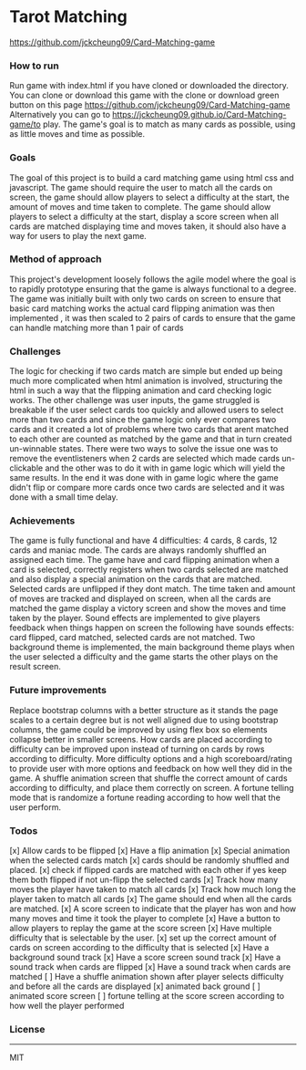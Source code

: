 # Tarot Matching
https://github.com/jckcheung09/Card-Matching-game
### How to run
Run game with index.html if you have cloned or downloaded the directory.
You can clone or download this game with the clone or download green button on this page https://github.com/jckcheung09/Card-Matching-game
Alternatively you can go to https://jckcheung09.github.io/Card-Matching-game/to play.
The game's goal is to match as many cards as possible, using as little moves and time as possible.

### Goals
The goal of this project is to build a card matching game using html css and javascript. The game should require the user to match all the cards on screen, the game should allow players to select a difficulty at the start, the amount of moves and time taken to complete. The game should allow players to select a difficulty at the start, display a score screen when all cards are matched displaying time and moves taken, it should also have a way for users to play the next game.
### Method of approach
This project's development loosely follows the agile model where the goal is to rapidly prototype ensuring that the game is always functional to a degree. The game was initially built with only two cards on screen to ensure that basic card matching works the actual card flipping animation was then implemented , it was then scaled to 2 pairs of cards to ensure that the game can handle matching more than 1 pair of cards
### Challenges
The logic for checking if two cards match are simple but ended up being much more complicated when html animation is involved, structuring the html in such a way that the flipping animation and card checking logic works.
The other challenge was user inputs, the game struggled is breakable if the user select cards too quickly and allowed users to select more than two cards and since the game logic only ever compares two cards and it created a lot of problems where two cards that arent matched to each other are counted as matched by the game and that in turn created un-winnable states. There were two ways to solve the issue one was to remove the eventlisteners when 2 cards are selected which made cards un-clickable and the other was to do it with in game logic which will yield the same results. In the end it was done with in game logic where the game didn't flip or compare more cards once two cards are selected and it was done with a small time delay.
### Achievements
The game is fully functional and have 4 difficulties: 4 cards, 8 cards, 12 cards and maniac mode. The cards are always randomly shuffled an assigned each time. The game have and card flipping animation when a card is selected, correctly registers when two cards selected are matched and also display a special animation on the cards that are matched. Selected cards are unflipped if they dont match. The time taken and amount of moves are tracked and displayed on screen, when all the cards are matched the game display a victory screen and show the moves and time taken by the player. Sound effects are implemented to give players feedback when things happen on screen the following have sounds effects: card flipped, card matched, selected cards are not matched. Two background theme is implemented, the main background theme plays when the user selected a difficulty and the game starts the other plays on the result screen.
### Future improvements
Replace bootstrap columns with a better structure as it stands the page scales to a certain degree but is not well aligned due to using bootstrap columns, the game could be improved by using flex box so elements collapse better in smaller screens. How cards are placed according to difficulty can be improved upon instead of turning on cards by rows according to difficulty.
More difficulty options and a high scoreboard/rating to provide user with more options and feedback on how well they did in the game.
A shuffle animation screen that shuffle the correct amount of cards according to difficulty, and place them correctly on screen.
A fortune telling mode that is randomize a fortune reading according to how well that the user perform.

### Todos
[x] Allow cards to be flipped
[x] Have a flip animation
[x] Special animation when the selected cards match
[x] cards should be randomly shuffled and placed.
[x] check if flipped cards are matched with each other if yes keep them both flipped if not un-flipp the selected cards
[x] Track how many moves the player have taken to match all cards
[x] Track how much long the player taken to match all cards
[x] The game should end when all the cards are matched.
[x] A score screen to indicate that the player has won and how many moves and time it took the player to complete
[x] Have a button to allow players to replay the game at the score screen
[x] Have multiple difficulty that is selectable by the user.
[x] set up the correct amount of cards on screen according to the difficulty that is selected
[x] Have a background sound track
[x] Have a score screen sound track
[x] Have a sound track when cards are flipped
[x] Have a sound track when cards are matched
[ ] Have a shuffle animation shown after player selects difficulty and before all the cards are displayed
[x] animated back ground
[ ] animated score screen
[ ] fortune telling at the score screen according to how well the player performed



### License
----

MIT
